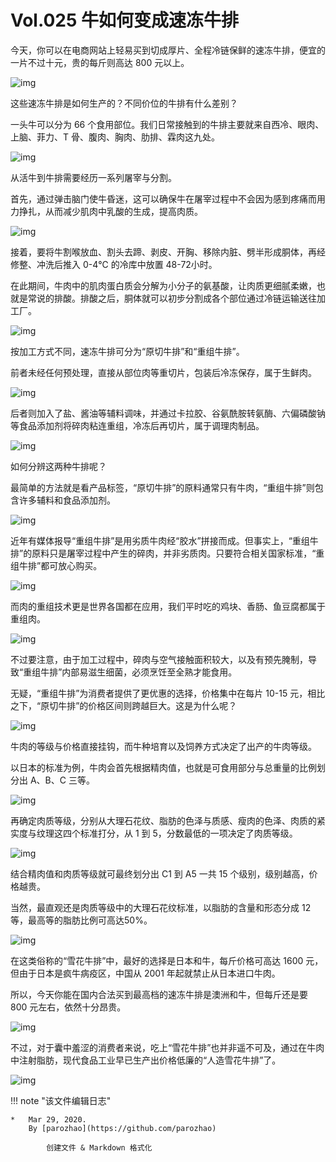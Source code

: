 # Vol.025 牛如何变成速冻牛排

今天，你可以在电商网站上轻易买到切成厚片、全程冷链保鲜的速冻牛排，便宜的一片不过十元，贵的每斤则高达 800 元以上。

![img](https://paperclip.host/static/U6yRaDu1NaZ63o7jwepw0ErsPYnMxlB9LDPt1mxbs4fMwT2MlMs3VIY7TJ3J0PuATLFVxEPa9QbpVn8ZtCWbBQ.gif)

这些速冻牛排是如何生产的？不同价位的牛排有什么差别？

一头牛可以分为 66 个食用部位。我们日常接触到的牛排主要就来自西冷、眼肉、上脑、菲力、T 骨、腹肉、胸肉、肋排、霖肉这九处。

![img](https://paperclip.host/static/U6yRaDu1NaZ63o7jwepw0ErsPYnMxlB95ZAsnVUrgbWSCyAs9R9bSLNgEwjhf3uiaycNLk1PlJdShSDjBbZtgAg.gif)

从活牛到牛排需要经历一系列屠宰与分割。

首先，通过弹击脑门使牛昏迷，这可以确保牛在屠宰过程中不会因为感到疼痛而用力挣扎，从而减少肌肉中乳酸的生成，提高肉质。

![img](https://paperclip.host/static/U6yRaDu1NaZ63o7jwepw0ErsPYnMxlB965iaDzW4RALVk6JMJeaujwgPpp6erToGsSezmticVfFW4gfl88rMWSxQ.gif)

接着，要将牛割喉放血、割头去蹄、剥皮、开胸、移除内脏、劈半形成胴体，再经修整、冲洗后推入 0-4℃ 的冷库中放置 48-72小时。

在此期间，牛肉中的肌肉蛋白质会分解为小分子的氨基酸，让肉质更细腻柔嫩，也就是常说的排酸。排酸之后，胴体就可以初步分割成各个部位通过冷链运输送往加工厂。

![img](https://paperclip.host/static/U6yRaDu1NaZ63o7jwepw0ErsPYnMxlB9EAxicjVu1dGU7Gt0dBgapoYGZHlpKXOsFYCuutWvEIxGkUD9znPHouA.gif)

按加工方式不同，速冻牛排可分为“原切牛排”和“重组牛排”。

前者未经任何预处理，直接从部位肉等重切片，包装后冷冻保存，属于生鲜肉。

![img](https://paperclip.host/static/U6yRaDu1NaZ63o7jwepw0ErsPYnMxlB93yeDtRXnzAwpXOk0EX6QztyiaecGiah37KQUTowmvbQLic9N1U7MzYDrQ.gif)

后者则加入了盐、酱油等辅料调味，并通过卡拉胶、谷氨酰胺转氨酶、六偏磷酸钠等食品添加剂将碎肉粘连重组，冷冻后再切片，属于调理肉制品。

![img](https://paperclip.host/static/U6yRaDu1NaZ63o7jwepw0ErsPYnMxlB9NRDCnGXNFKtpA7micwmeuBp5uiajRfrTVCCGnyTXMkMBoiaMoOvrZJ1qg.gif)

如何分辨这两种牛排呢？

最简单的方法就是看产品标签，“原切牛排”的原料通常只有牛肉，“重组牛排”则包含许多辅料和食品添加剂。

![img](https://paperclip.host/static/U6yRaDu1NaZ63o7jwepw0ErsPYnMxlB9Xsiajz8ZeBHkyBXZmbD8nb0eNhhB7v8g4Pkt1Y26WZ0DQTxFkZmVQWg.gif)

近年有媒体报导“重组牛排”是用劣质牛肉经“胶水”拼接而成。但事实上，“重组牛排”的原料只是屠宰过程中产生的碎肉，并非劣质肉。只要符合相关国家标准，“重组牛排”都可放心购买。

![img](https://paperclip.host/static/U6yRaDu1NaZ63o7jwepw0ErsPYnMxlB9EuBxoAWeiaa07U609wSl9gZVCugUNVh2ibvNf5Libl5JIfF6hT1sKtGnw.gif)

而肉的重组技术更是世界各国都在应用，我们平时吃的鸡块、香肠、鱼豆腐都属于重组肉。

![img](https://paperclip.host/static/U6yRaDu1NaZ63o7jwepw0ErsPYnMxlB9cfyvxxYzDe34T4pT7TZd1syzTicGlnYYAFicMFTzqDGsNQpOIFegtR6w.gif)

不过要注意，由于加工过程中，碎肉与空气接触面积较大，以及有预先腌制，导致“重组牛排”内部易滋生细菌，必须烹饪至全熟才能食用。

无疑，“重组牛排”为消费者提供了更优惠的选择，价格集中在每片 10-15 元，相比之下，“原切牛排”的价格区间则跨越巨大。这是为什么呢？

![img](https://paperclip.host/static/U6yRaDu1NaZ63o7jwepw0ErsPYnMxlB9TGYKckwMG6BeOG3FvU15JF2Q0AZw8jQmF1FBDUU3IE9NjO6bsia4v1g.gif)

牛肉的等级与价格直接挂钩，而牛种培育以及饲养方式决定了出产的牛肉等级。

以日本的标准为例，牛肉会首先根据精肉值，也就是可食用部分与总重量的比例划分出 A、B、C 三等。

![img](https://paperclip.host/static/U6yRaDu1NaZ63o7jwepw0ErsPYnMxlB9XQMmP5XibQJKxBicYFBBg4NIQdyfORMvkfwX3NLCHuc1SmtbBqAHlibdQ.gif)

再确定肉质等级，分别从大理石花纹、脂肪的色泽与质感、瘦肉的色泽、肉质的紧实度与纹理这四个标准打分，从 1 到 5，分数最低的一项决定了肉质等级。

![img](https://paperclip.host/static/U6yRaDu1NaZ63o7jwepw0ErsPYnMxlB9fb65zhN67dASngGcIrBN74ibYy65AlYXkRyH50KuSGyzj00J5FD7bsA.gif)

结合精肉值和肉质等级就可最终划分出 C1 到 A5 一共 15 个级别，级别越高，价格越贵。

当然，最直观还是肉质等级中的大理石花纹标准，以脂肪的含量和形态分成 12 等，最高等的脂肪比例可高达50%。

![img](https://paperclip.host/static/U6yRaDu1NaZ63o7jwepw0ErsPYnMxlB9fMldGElv3bxmjr0LyFGI6ZEEtvT9ibapwBcPd7eZ1fWNgu6pebVF3lQ.gif)

在这类俗称的“雪花牛排”中，最好的选择是日本和牛，每斤价格可高达 1600 元，但由于日本是疯牛病疫区，中国从 2001 年起就禁止从日本进口牛肉。

所以，今天你能在国内合法买到最高档的速冻牛排是澳洲和牛，但每斤还是要 800 元左右，依然十分昂贵。

![img](https://paperclip.host/static/U6yRaDu1NaZ63o7jwepw0ErsPYnMxlB9iac0kElU5TDyIYBTXgpTIDBib3mxicHCocvmVk0zCtGicrNvbQliaiaFWnCg.gif)

不过，对于囊中羞涩的消费者来说，吃上“雪花牛排”也并非遥不可及，通过在牛肉中注射脂肪，现代食品工业早已生产出价格低廉的“人造雪花牛排”了。

![img](https://paperclip.host/static/U6yRaDu1NaZ63o7jwepw0ErsPYnMxlB9cWicMUnVZWEtUMERlWkVVoSYvWW0ibLuicW5HibA36YzibFycKk1NBURZKA.gif)

!!! note "该文件编辑日志"

	* 	Mar 29, 2020.
		By [parozhao](https://github.com/parozhao)
	
			创建文件 & Markdown 格式化
